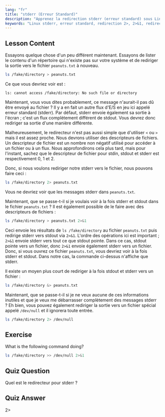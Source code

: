 ```yaml
---
lang: "fr"
title: "stderr (Erreur Standard)"
description: "Apprenez la redirection stderr (erreur standard) sous Linux. Comprenez 2>, 2>&1, &>, et /dev/null pour la gestion des erreurs dans Bash. Améliorez vos compétences en ligne de commande Linux !"
keywords: "Linux stderr, erreur standard, redirection 2>, 2>&1, redirection &>, /dev/null, gestion des erreurs Bash, tutoriel Linux, Linux pour débutants"
---
```


## Lesson Content

Essayons quelque chose d'un peu différent maintenant. Essayons de lister le contenu d'un répertoire qui n'existe pas sur votre système et de rediriger la sortie vers le fichier `peanuts.txt` à nouveau.

```bash
ls /fake/directory > peanuts.txt
```

Ce que vous devriez voir est :

```plaintext
ls: cannot access /fake/directory: No such file or directory
```

Maintenant, vous vous dites probablement, ce message n'aurait-il pas dû être envoyé au fichier ? Il y a en fait un autre flux d'E/S en jeu ici appelé erreur standard (stderr). Par défaut, stderr envoie également sa sortie à l'écran ; c'est un flux complètement différent de stdout. Vous devrez donc rediriger sa sortie d'une manière différente.

Malheureusement, le redirecteur n'est pas aussi simple que d'utiliser `<` ou `>` mais il est assez proche. Nous devrons utiliser des descripteurs de fichiers. Un descripteur de fichier est un nombre non négatif utilisé pour accéder à un fichier ou à un flux. Nous approfondirons cela plus tard, mais pour l'instant, sachez que le descripteur de fichier pour stdin, stdout et stderr est respectivement 0, 1 et 2.

Donc, si nous voulons rediriger notre stderr vers le fichier, nous pouvons faire ceci :

```bash
ls /fake/directory 2> peanuts.txt
```

Vous ne devriez voir que les messages stderr dans `peanuts.txt`.

Maintenant, que se passe-t-il si je voulais voir à la fois stderr et stdout dans le fichier `peanuts.txt` ? Il est également possible de le faire avec des descripteurs de fichiers :

```bash
ls /fake/directory > peanuts.txt 2>&1
```

Ceci envoie les résultats de `ls /fake/directory` au fichier `peanuts.txt` puis redirige stderr vers stdout via `2>&1`. L'ordre des opérations ici est important ; `2>&1` envoie stderr vers tout ce que stdout pointe. Dans ce cas, stdout pointe vers un fichier, donc `2>&1` envoie également stderr vers un fichier. Donc, si vous ouvrez ce fichier `peanuts.txt`, vous devriez voir à la fois stderr et stdout. Dans notre cas, la commande ci-dessus n'affiche que stderr.

Il existe un moyen plus court de rediriger à la fois stdout et stderr vers un fichier :

```bash
ls /fake/directory &> peanuts.txt
```

Maintenant, que se passe-t-il si je ne veux aucune de ces informations inutiles et que je veux me débarrasser complètement des messages stderr ? Eh bien, vous pouvez également rediriger la sortie vers un fichier spécial appelé `/dev/null` et il ignorera toute entrée.

```bash
ls /fake/directory 2> /dev/null
```

## Exercise

What is the following command doing?

```bash
ls /fake/directory >> /dev/null 2>&1
```

## Quiz Question

Quel est le redirecteur pour stderr ?

## Quiz Answer

2>
